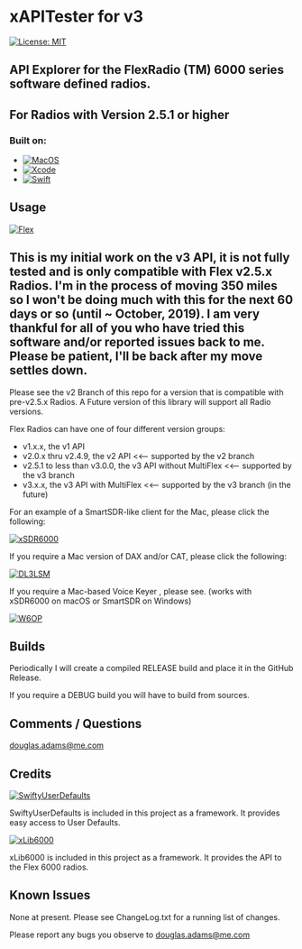 # xAPITester for v3

[![License: MIT](https://img.shields.io/badge/License-MIT-yellow.svg)](https://en.wikipedia.org/wiki/MIT_License)

## API Explorer for the FlexRadio (TM) 6000 series software defined radios.
##      For Radios with Version 2.5.1 or higher

### Built on:
*  [![MacOS](https://img.shields.io/badge/macOS-10.14.6-orange.svg?style=flat)](https://www.apple.com/macos)
*  [![Xcode](https://img.shields.io/badge/Xcode-10.13(10G8)-orange.svg?style=flat)](https://developer.apple.com/xcode/)
*  [![Swift](https://img.shields.io/badge/Swift-5.0-orange.svg?style=flat)](https://swift.org)



## Usage

[![Flex](https://img.shields.io/badge/Flex_Version-v2.5.x-blue.svg)](https://www.flexradio.com)


## This is my initial work on the v3 API, it is not fully tested and is only compatible with Flex v2.5.x Radios.  I'm in the process of moving 350 miles so I won't be doing much with this for the next 60 days or so (until ~ October, 2019). I am very thankful for all of you who have tried this software and/or reported issues back to me. Please be patient, I'll be back after my move settles down. 

Please see the v2 Branch of this repo for a version that is compatible with pre-v2.5.x Radios.
A Future version of this library will support all Radio versions.

Flex Radios can have one of four different version groups:
*  v1.x.x, the v1 API
*  v2.0.x thru v2.4.9, the v2 API <<-- supported by the v2 branch
*  v2.5.1 to less than v3.0.0, the v3 API without MultiFlex <<-- supported by the v3 branch
*  v3.x.x, the v3 API with MultiFlex <<-- supported by the v3 branch (in the future)


For an example of a SmartSDR-like client for the Mac, please click the following:

[![xSDR6000](https://img.shields.io/badge/K3TZR-xSDR6000-informational)]( https://github.com/DougPA/xSDR6000)


If you require a Mac version of DAX and/or CAT, please click the following:

[![DL3LSM](https://img.shields.io/badge/DL3LSM-xDAX,_xCAT-informational)](https://dl3lsm.blogspot.com)

If you require a Mac-based Voice Keyer , please see.
(works with xSDR6000 on macOS or SmartSDR on Windows)

[![W6OP](https://img.shields.io/badge/W6OP-Voice_Keyer-informational)](https://w6op.com)


## Builds

Periodically I will create a compiled RELEASE build and place it in the GitHub Release.  

If you require a DEBUG build you will have to build from sources.   


## Comments / Questions

douglas.adams@me.com


## Credits

[![SwiftyUserDefaults](https://img.shields.io/badge/SwiftyUserDefaults-_-informational)](https://github.com/radex/SwiftyUserDefaults)

SwiftyUserDefaults is included in this project as a framework. It provides easy access to User Defaults.


[![xLib6000](https://img.shields.io/badge/K3TZR-xLib6000-informational)](https://github.com/DougPA/xLib6000)

xLib6000 is included in this project as a framework. It provides the API to the Flex 6000 radios.


## Known Issues

None at  present. Please see ChangeLog.txt for a running list of changes.

Please report any bugs you observe to douglas.adams@me.com


